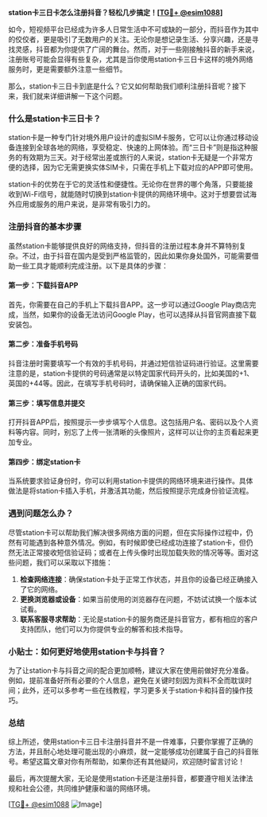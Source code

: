 **station卡三日卡怎么注册抖音？轻松几步搞定！[[TG💪+ @esim1088](https://t.me/s/esim1088)]**

如今，短视频平台已经成为许多人日常生活中不可或缺的一部分，而抖音作为其中的佼佼者，更是吸引了无数用户的关注。无论你是想记录生活、分享兴趣，还是寻找灵感，抖音都为你提供了广阔的舞台。然而，对于一些刚接触抖音的新手来说，注册账号可能会显得有些复杂，尤其是当你使用station卡三日卡这样的境外网络服务时，更是需要额外注意一些细节。

那么，station卡三日卡到底是什么？它又如何帮助我们顺利注册抖音呢？接下来，我们就来详细讲解一下这个问题。

### 什么是station卡三日卡？

station卡是一种专门针对境外用户设计的虚拟SIM卡服务，它可以让你通过移动设备连接到全球各地的网络，享受稳定、快速的上网体验。而“三日卡”则是指这种服务的有效期为三天。对于经常出差或旅行的人来说，station卡无疑是一个非常方便的选择，因为它无需更换实体SIM卡，只需在手机上下载对应的APP即可使用。

station卡的优势在于它的灵活性和便捷性。无论你在世界的哪个角落，只要能接收到Wi-Fi信号，就能随时切换到station卡提供的网络环境中。这对于想要尝试海外应用或服务的用户来说，是非常有吸引力的。

### 注册抖音的基本步骤

虽然station卡能够提供良好的网络支持，但抖音的注册过程本身并不算特别复杂。不过，由于抖音在国内是受到严格监管的，因此如果你身处国外，可能需要借助一些工具才能顺利完成注册。以下是具体的步骤：

#### 第一步：下载抖音APP
首先，你需要在自己的手机上下载抖音APP。这一步可以通过Google Play商店完成，当然，如果你的设备无法访问Google Play，也可以选择从抖音官网直接下载安装包。

#### 第二步：准备手机号码
抖音注册时需要填写一个有效的手机号码，并通过短信验证码进行验证。这里需要注意的是，station卡提供的号码通常是以特定国家代码开头的，比如美国的+1、英国的+44等。因此，在填写手机号码时，请确保输入正确的国家代码。

#### 第三步：填写信息并提交
打开抖音APP后，按照提示一步步填写个人信息。这包括用户名、密码以及个人资料等内容。同时，别忘了上传一张清晰的头像照片，这样可以让你的主页看起来更加专业。

#### 第四步：绑定station卡
当系统要求验证身份时，你可以利用station卡提供的网络环境来进行操作。具体做法是将station卡插入手机，并激活其功能，然后按照提示完成身份验证流程。

### 遇到问题怎么办？

尽管station卡可以帮助我们解决很多网络方面的问题，但在实际操作过程中，仍然有可能遇到各种意外情况。例如，有时候即使已经成功连接了station卡，但仍然无法正常接收短信验证码；或者在上传头像时出现加载失败的情况等等。面对这些问题，我们可以采取以下措施：

1. **检查网络连接**：确保station卡处于正常工作状态，并且你的设备已经正确接入了它的网络。
2. **更换浏览器或设备**：如果当前使用的浏览器存在问题，不妨试试换一个版本试试看。
3. **联系客服寻求帮助**：无论是station卡的服务商还是抖音官方，都有相应的客户支持团队，他们可以为你提供专业的解答和技术指导。

### 小贴士：如何更好地使用station卡与抖音？

为了让station卡与抖音之间的配合更加顺畅，建议大家在使用前做好充分准备。例如，提前准备好所有必要的个人信息，避免在关键时刻因为资料不全而耽误时间；此外，还可以多参考一些在线教程，学习更多关于station卡和抖音的操作技巧。

### 总结

综上所述，使用station卡三日卡注册抖音并不是一件难事，只要你掌握了正确的方法，并且耐心地处理可能出现的小麻烦，就一定能够成功创建属于自己的抖音账号。希望这篇文章对你有所帮助，如果你还有其他疑问，欢迎随时留言讨论！

最后，再次提醒大家，无论是使用station卡还是注册抖音，都要遵守相关法律法规和社会公德，共同维护健康和谐的网络环境。

[[TG💪+ @esim1088](https://t.me/s/esim1088) ![Image](https://i.postimg.cc/4NQfJmqS/Snipaste-2025-05-13-00-14-12.png)]